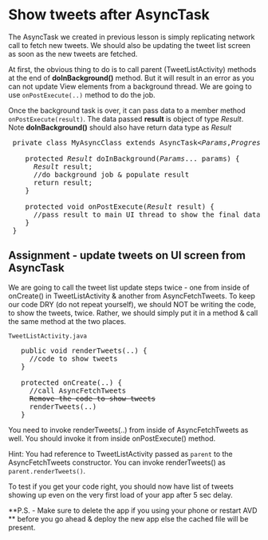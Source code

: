 # Show tweets after AsyncTask

The AsyncTask we created in previous lesson is simply replicating network call to fetch new tweets. We should also be updating the tweet list screen as soon as the new tweets are fetched.

At first, the obvious thing to do is to call parent (TweetListActivity) methods at the end of **doInBackground()** method. But it will result in an error as you can not update View elements from a background thread. We are going to use `onPostExecute(..)` method to do the job. 

Once the background task is over, it can pass data to a member method `onPostExecute(result)`. The data passed **result** is object of type *Result*. Note **doInBackground()** should also have return data type as *Result*

<pre>
 private class MyAsyncClass extends AsyncTask&lt;<i>Params</i>,<i>Progress</i>,<i>Result</i>&gt; {

    protected <span class="highlight"><i>Result</i></span> doInBackground(<i>Params</i>... params) {
	  <span class="highlight"><i>Result</i> result;</i></span>
	  //do background job & populate result
	  <span class="highlight">return result;</span>
	}

	<span class="highlight">protected void onPostExecute(<i>Result</i> result) {
	  //pass result to main UI thread to show the final data
	}</span>
 }
</pre>



## Assignment - update tweets on UI screen from AsyncTask

We are going to call the tweet list update steps twice - one from inside of onCreate() in TweetListActivity & another from AsyncFetchTweets. To keep our code DRY (do not repeat yourself), we should NOT be writing the code, to show the tweets, twice. Rather, we should simply put it in a method & call the same method at the two places.

`TweetListActivity.java`
<pre>
   <span class="highlight">public void renderTweets(..) {
     //code to show tweets 
   }</span>

   protected onCreate(..) {
     //call AsyncFetchTweets
	 <span class="highlight"><strike>Remove the code to show tweets</strike>
	 renderTweets(..)</span>
   }
</pre>

You need to invoke renderTweets(..) from inside of AsyncFetchTweets as well. You should invoke it from inside onPostExecute() method.

Hint: You had reference to TweetListActivity passed as `parent` to the AsyncFetchTweets constructor. You can invoke renderTweets() as `parent.renderTweets()`.

To test if you get your code right, you should now have list of tweets showing up even on the very first load of your app after 5 sec delay.

**P.S. - Make sure to delete the app if you using your phone or restart AVD ** before you go ahead & deploy the new app else the cached file will be present.
